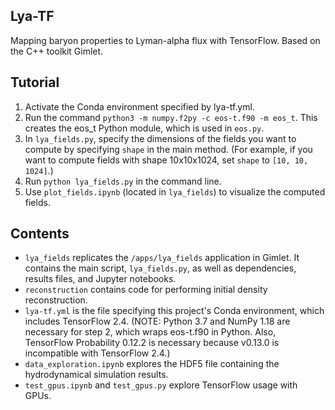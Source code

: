 ## Lya-TF
Mapping baryon properties to Lyman-alpha flux with TensorFlow. Based on the C++ toolkit Gimlet.

## Tutorial
1. Activate the Conda environment specified by lya-tf.yml.
2. Run the command `python3 -m numpy.f2py -c eos-t.f90 -m eos_t`. This creates the eos_t Python module, which is used in `eos.py`.
3. In `lya_fields.py`, specify the dimensions of the fields you want to compute by specifying `shape` in the main method. (For example, if you want to compute fields with shape 10x10x1024, set `shape` to `[10, 10, 1024]`.) 
4. Run `python lya_fields.py` in the command line.
5. Use `plot_fields.ipynb` (located in `lya_fields`) to visualize the computed fields.

## Contents
- `lya_fields` replicates the `/apps/lya_fields` application in Gimlet. It contains the main script, `lya_fields.py`, as well as dependencies, results files, and Jupyter notebooks.
- `reconstruction` contains code for performing initial density reconstruction. 
- `lya-tf.yml` is the file specifying this project's Conda environment, which includes TensorFlow 2.4. (NOTE: Python 3.7 and NumPy 1.18 are necessary for step 2, which wraps eos-t.f90 in Python. Also, TensorFlow Probability 0.12.2 is necessary because v0.13.0 is incompatible with TensorFlow 2.4.)
- `data_exploration.ipynb` explores the HDF5 file containing the hydrodynamical simulation results.
- `test_gpus.ipynb` and `test_gpus.py` explore TensorFlow usage with GPUs.